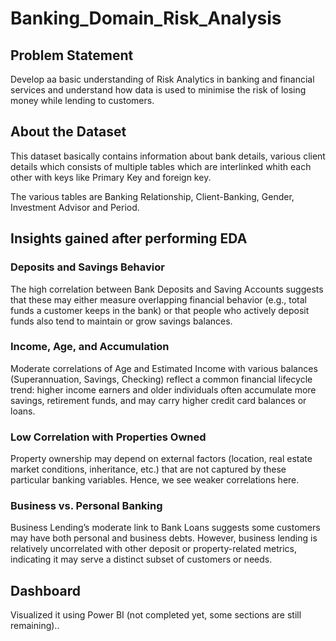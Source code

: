 # Banking_Domain_Risk_Analysis

## Problem Statement

Develop aa basic understanding of Risk Analytics in banking and financial services and understand how data is used to minimise the risk of losing money while lending to customers.

## About the Dataset

This dataset basically contains information about bank details, various client details which consists of multiple tables which are interlinked whith each other with keys like Primary Key and foreign key.

The various tables are Banking Relationship, Client-Banking, Gender, Investment Advisor and Period.

## Insights gained after performing EDA

### Deposits and Savings Behavior

The high correlation between Bank Deposits and Saving Accounts suggests that these may either measure overlapping financial behavior (e.g., total funds a customer keeps in the bank) or that people who actively deposit funds also tend to maintain or grow savings balances.


### Income, Age, and Accumulation

Moderate correlations of Age and Estimated Income with various balances (Superannuation, Savings, Checking) reflect a common financial lifecycle trend: higher income earners and older individuals often accumulate more savings, retirement funds, and may carry higher credit card balances or loans.


### Low Correlation with Properties Owned

Property ownership may depend on external factors (location, real estate market conditions, inheritance, etc.) that are not captured by these particular banking variables. Hence, we see weaker correlations here.


### Business vs. Personal Banking


Business Lending’s moderate link to Bank Loans suggests some customers may have both personal and business debts. However, business lending is relatively uncorrelated with other deposit or property-related metrics, indicating it may serve a distinct subset of customers or needs.


## Dashboard

Visualized it using Power BI (not completed yet, some sections are still remaining)..


